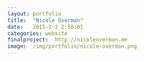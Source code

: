 ```yaml
---
layout: portfolio
title:  "Nicole Overman"
date:   2015-1-2 2:50:01
categories: website
finalproject:  http://nicoleoverman.me
image:  /img/portfolio/nicole-overman.png
---
```

